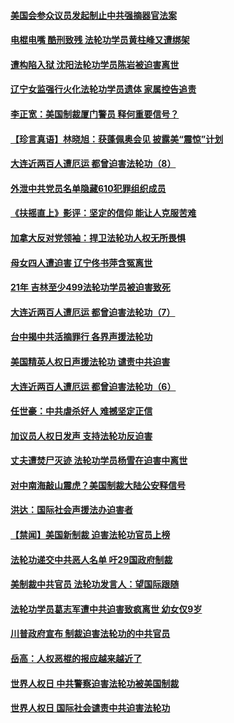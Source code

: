 #### [美国会参众议员发起制止中共强摘器官法案](../pages/prog424/a103013589.md) 
#### [电棍电嘴 酷刑致残 法轮功学员黄柱峰又遭绑架](../pages/prog424/a103013550.md) 
#### [遭构陷入狱 沈阳法轮功学员陈岩被迫害离世](../pages/prog424/a103012965.md) 
#### [辽宁女监强行火化法轮功学员遗体 家属控告追责](../pages/prog424/a103012756.md) 
#### [李正宽：美国制裁厦门警员 释何重要信号？](../pages/prog424/a103012108.md) 
#### [【珍言真语】林晓旭：获蓬佩奥会见 披露美“震惊”计划](../pages/prog424/a103012009.md) 
#### [大连近两百人遭厄运 都曾迫害法轮功（8）](../pages/prog424/a103009373.md) 
#### [外泄中共党员名单隐藏610犯罪组织成员](../pages/prog424/a103011276.md) 
#### [《扶摇直上》影评：坚定的信仰 能让人克服苦难](../pages/prog424/a103011155.md) 
#### [加拿大反对党领袖：捍卫法轮功人权无所畏惧](../pages/prog424/a103011065.md) 
#### [母女四人遭迫害 辽宁佟书萍含冤离世](../pages/prog424/a103010975.md) 
#### [21年 吉林至少499法轮功学员被迫害致死](../pages/prog424/a103010892.md) 
#### [大连近两百人遭厄运 都曾迫害法轮功（7）](../pages/prog424/a103009369.md) 
#### [台中揭中共活摘罪行 各界声援法轮功](../pages/prog424/a103010199.md) 
#### [美国精英人权日声援法轮功 谴责中共迫害](../pages/prog424/a103009546.md) 
#### [大连近两百人遭厄运 都曾迫害法轮功（6）](../pages/prog424/a103009365.md) 
#### [任世豪：中共虐杀好人 难撼坚定正信](../pages/prog424/a103009326.md) 
#### [加议员人权日发声 支持法轮功反迫害](../pages/prog424/a103009108.md) 
#### [丈夫遭焚尸灭迹 法轮功学员杨雪在迫害中离世](../pages/prog424/a103009022.md) 
#### [对中南海敲山震虎？美国制裁大陆公安释信号](../pages/prog424/a103008153.md) 
#### [洪达：国际社会声援法办迫害者](../pages/prog424/a103008084.md) 
#### [【禁闻】美国新制裁 迫害法轮功官员上榜](../pages/prog424/a103007705.md) 
#### [法轮功递交中共恶人名单 吁29国政府制裁](../pages/prog424/a103007475.md) 
#### [美制裁中共官员 法轮功发言人：望国际跟随](../pages/prog424/a103007330.md) 
#### [法轮功学员葛志军遭中共迫害致疯离世 幼女仅9岁](../pages/prog424/a103007241.md) 
#### [川普政府宣布 制裁迫害法轮功的中共官员](../pages/prog424/a103007231.md) 
#### [岳高：人权恶棍的报应越来越近了](../pages/prog424/a103007103.md) 
#### [世界人权日 中共警察迫害法轮功被美国制裁](../pages/prog424/a103007095.md) 
#### [世界人权日 国际社会谴责中共迫害法轮功](../pages/prog424/a103006879.md) 
